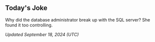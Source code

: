 ## Today's Joke
Why did the database administrator break up with the SQL server? She found it too controlling.

*Updated September 18, 2024 (UTC)*
